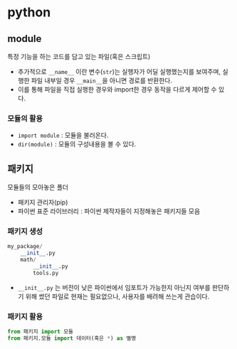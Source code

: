 # python

## module
특정 기능을 하는 코드를 담고 있는 파일(혹은 스크립트)

- 추가적으로 `__name__` 이란 변수(`str`)는 실행자가 어딜 실행했는지를 보여주며, 실행한 파일 내부일 경우 `__main__`을 아니면 경로를 반환한다.
- 이를 통해 파일을 직접 실행한 경우와 import한 경우 동작을 다르게 제어할 수 있다.

### 모듈의 활용
- `import module` : 모듈을 불러온다.
- `dir(module)` : 모듈의 구성내용을 볼 수 있다. 

## 패키지
모듈들의 모아놓은 폴더
-  패키지 관리자(pip)
- 파이썬 표준 라이브러리 : 파이썬 제작자들이 지정해놓은 패키지들 모음

### 패키지 생성
```python
my_package/
	__init__.py
	math/
		__init__.py
		tools.py
```
- `__init__.py` 는 버전이 낮은 파이썬에서 임포트가 가능한지 아닌지 여부를 판단하기 위해 썼던 파일로 현재는 필요없으나, 사용자를 배려해 쓰는게 관습이다.

### 패키지 활용
```python
from 패키지 import 모듈
from 패키지.모듈 import 데이터(혹은 *) as 별명
```